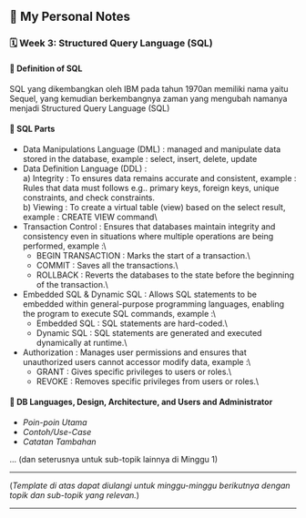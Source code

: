 ## 📘 My Personal Notes

### 🗓️ Week 3: Structured Query Language (SQL)

#### 📍 Definition of SQL
SQL yang dikembangkan oleh IBM pada tahun 1970an memiliki nama yaitu Sequel, yang kemudian berkembangnya zaman yang mengubah namanya menjadi Structured Query Language (SQL)

#### 📍 SQL Parts
- Data Manipulations Language (DML) : managed and manipulate data stored in the database, example : select, insert, delete, update
- Data Definition Language (DDL) :\
  a) Integrity : To ensures data remains accurate and consistent, example : Rules that data must follows e.g.. primary keys, foreign keys, unique constraints, and check constraints.\
  b) Viewing : To create a virtual table (view) based on the select result, example : CREATE VIEW command\
- Transaction Control : Ensures that databases maintain integrity and consistency even in situations where multiple operations are being performed, example :\
  - BEGIN TRANSACTION : Marks the start of a transaction.\
  - COMMIT : Saves all the transactions.\
  - ROLLBACK : Reverts the databases to the state before the beginning of the transaction.\
- Embedded SQL & Dynamic SQL : Allows SQL statements to be embedded within general-purpose programming languages, enabling the program to execute SQL commands, example :\
  - Embedded SQL : SQL statements are hard-coded.\
  - Dynamic SQL : SQL statements are generated and executed dynamically at runtime.\
- Authorization : Manages user permissions and ensures that unauthorized users cannot accessor modify data, example :\
  - GRANT : Gives specific privileges to users or roles.\
  - REVOKE : Removes specific privileges from users or roles.\ 

#### 📍 DB Languages, Design, Architecture, and Users and Administrator
- _Poin-poin Utama_
- _Contoh/Use-Case_
- _Catatan Tambahan_

... (dan seterusnya untuk sub-topik lainnya di Minggu 1)

---

(_Template di atas dapat diulangi untuk minggu-minggu berikutnya dengan topik dan sub-topik yang relevan._)

---
